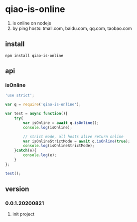 # qiao-is-online
1. is online on nodejs
2. by ping hosts: tmall.com, baidu.com, qq.com, taobao.com

## install
```
npm install qiao-is-online
```

## api
### isOnline
```javascript
'use strict';

var q = require('qiao-is-online');

var test = async function(){
    try{
        var isOnline = await q.isOnline();
        console.log(isOnline);

        // strict mode, all hosts alive return online
        var isOnlineStrictMode = await q.isOnline(true);
        console.log(isOnlineStrictMode);
    }catch(e){
        console.log(e);
    }
};

test();
```

## version
### 0.0.1.20200821
1. init project